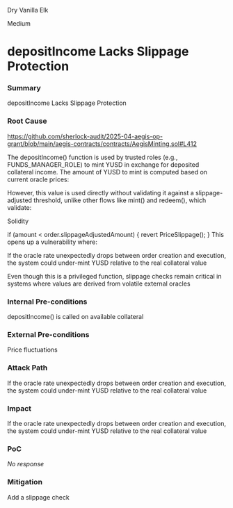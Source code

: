 Dry Vanilla Elk

Medium

# depositIncome Lacks Slippage Protection

### Summary

depositIncome Lacks Slippage Protection

### Root Cause
https://github.com/sherlock-audit/2025-04-aegis-op-grant/blob/main/aegis-contracts/contracts/AegisMinting.sol#L412

The depositIncome() function is used by trusted roles (e.g., FUNDS_MANAGER_ROLE) to mint YUSD in exchange for deposited collateral income. The amount of YUSD to mint is computed based on current oracle prices:


However, this value is used directly without validating it against a slippage-adjusted threshold, unlike other flows like mint() and redeem(), which validate:

Solidity

if (amount < order.slippageAdjustedAmount) {
  revert PriceSlippage();
}
This opens up a vulnerability where:

If the oracle rate unexpectedly drops between order creation and execution, the system could under-mint YUSD relative to the real collateral value

Even though this is a privileged function, slippage checks remain critical in systems where values are derived from volatile external oracles

### Internal Pre-conditions

depositIncome() is called on available collateral

### External Pre-conditions

Price fluctuations

### Attack Path

If the oracle rate unexpectedly drops between order creation and execution, the system could under-mint YUSD relative to the real collateral value

### Impact

If the oracle rate unexpectedly drops between order creation and execution, the system could under-mint YUSD relative to the real collateral value

### PoC

_No response_

### Mitigation

Add a slippage check
